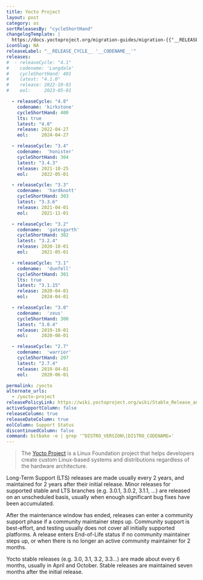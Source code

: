 ```yaml
---
title: Yocto Project
layout: post
category: os
sortReleasesBy: "cycleShortHand"
changelogTemplate: |
  https://docs.yoctoproject.org/migration-guides/migration-{{"__RELEASE_CYCLE__"| split: " " | first}}.html
iconSlug: NA
releaseLabel: "__RELEASE_CYCLE__ '__CODENAME__'"
releases:
#  - releaseCycle: "4.1"
#    codename: 'Langdale'
#    cycleShortHand: 401
#    latest: "4.1.0"
#    release: 2022-10-01
#    eol:     2023-05-01

  - releaseCycle: "4.0"
    codename: 'kirkstone'
    cycleShortHand: 400
    lts: true
    latest: "4.0"
    release: 2022-04-27
    eol:     2024-04-27

  - releaseCycle: "3.4"
    codename:  'honister'
    cycleShortHand: 304
    latest: "3.4.3"
    release: 2021-10-25
    eol:     2022-05-01

  - releaseCycle: "3.3"
    codename:  'hardknott'
    cycleShortHand: 303
    latest: "3.3.6"
    release: 2021-04-01
    eol:     2021-11-01

  - releaseCycle: "3.2"
    codename:  'gatesgarth'
    cycleShortHand: 302
    latest: "3.2.4"
    release: 2020-10-01
    eol:     2021-05-01

  - releaseCycle: "3.1"
    codename:  'dunfell'
    cycleShortHand: 301
    lts: true
    latest: "3.1.15"
    release: 2020-04-01
    eol:     2024-04-01

  - releaseCycle: "3.0"
    codename:  'zeus'
    cycleShortHand: 300
    latest: "3.0.4"
    release: 2019-10-01
    eol:     2020-08-01

  - releaseCycle: "2.7"
    codename:  'warrior'
    cycleShortHand: 207
    latest: "2.7.4"
    release: 2019-04-01
    eol:     2020-06-01

permalink: /yocto
alternate_urls:
  - /yocto-project
releasePolicyLink: https://wiki.yoctoproject.org/wiki/Stable_Release_and_LTS
activeSupportColumn: false
releaseColumn: true
releaseDateColumn: true
eolColumn: Support Status
discontinuedColumn: false
command: bitbake -e | grep '^DISTRO_VERSION\|DISTRO_CODENAME='
---
```


> The [Yocto Project](https://www.yoctoproject.org/) is a Linux Foundation project that helps developers create custom Linux-based systems and distributions regardless of the hardware architecture.

Long-Term Support (LTS) releases are made usually every 2 years, and maintained for 2 years after their initial release. Minor releases for supported stable and LTS branches (e.g. 3.0.1, 3.0.2, 3.1.1, …) are released on an unscheduled basis, usually when enough significant bug fixes have been accumulated.

After the maintenance window has ended, releases can enter a community support phase if a community maintainer steps up.
Community support is best-effort, and testing usually does not cover all initially supported platforms.
A release enters End-of-Life status if no community maintainer steps up, or when there is no longer an active community maintainer for 2 months.

Yocto stable releases (e.g. 3.0, 3.1, 3.2, 3.3…) are made about every 6 months, usually in April and October.
Stable releases are maintained seven months after the initial release.
